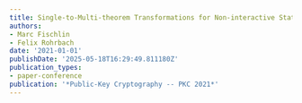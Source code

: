 ```yaml
---
title: Single-to-Multi-theorem Transformations for Non-interactive Statistical Zero-Knowledge
authors:
- Marc Fischlin
- Felix Rohrbach
date: '2021-01-01'
publishDate: '2025-05-18T16:29:49.811180Z'
publication_types:
- paper-conference
publication: '*Public-Key Cryptography -- PKC 2021*'
---
```

